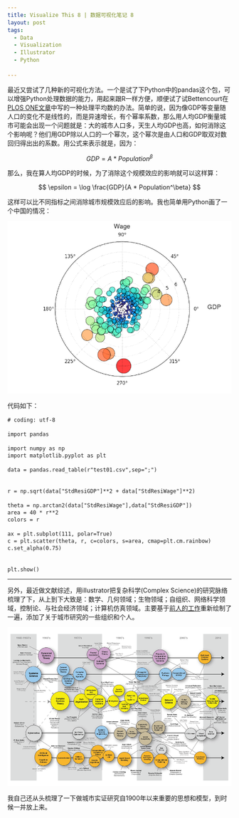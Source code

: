 ```yaml
---
title: Visualize This 8 | 数据可视化笔记 8
layout: post
tags:
  - Data
  - Visualization
  - Illustrator
  - Python
  
---
```


最近又尝试了几种新的可视化方法。一个是试了下Python中的pandas这个包，可以增强Python处理数据的能力，用起来跟R一样方便，顺便试了试Bettencourt在[PLOS ONE文章](http://www.plosone.org/article/info%3Adoi%2F10.1371%2Fjournal.pone.0013541#abstract0)中写的一种处理平均数的办法。简单的说，因为像GDP等变量随人口的变化不是线性的，而是异速增长，有个幂率系数，那么用人均GDP衡量城市可能会出现一个问题就是：大的城市人口多，天生人均GDP也高，如何消除这个影响呢？他们用GDP除以人口的一个幂次，这个幂次是由人口和GDP取双对数回归得出出的系数。用公式来表示就是，因为：

$$
GDP = A * Population^\beta
$$

那么，我在算人均GDP的时候，为了消除这个规模效应的影响就可以这样算：

$$
\epsilon = \log \frac{GDP}{A * Population^\beta}
$$

这样可以比不同指标之间消除城市规模效应后的影响。我也简单用Python画了一个中国的情况：

![ChinaGDPWage](/media/files/2014/10/ChinaGDPWage.png)

代码如下：

	# coding: utf-8
	
	import pandas
	
	import numpy as np
	import matplotlib.pyplot as plt
	
	data = pandas.read_table(r"test01.csv",sep=";")
	
	
	r = np.sqrt(data["StdResiGDP"]**2 + data["StdResiWage"]**2)
	
	theta = np.arctan2(data["StdResiWage"],data["StdResiGDP"])
	area = 40 * r**2
	colors = r
	
	ax = plt.subplot(111, polar=True)
	c = plt.scatter(theta, r, c=colors, s=area, cmap=plt.cm.rainbow)
	c.set_alpha(0.75)
	
	
	plt.show()

***

另外，最近做文献综述，用illustrator把复杂科学(Complex Science)的研究脉络梳理了下，从上到下大致是：数学、几何领域；生物领域；自组织、网络科学领域，控制论、与社会经济领域；计算机仿真领域。主要基于[前人的工作](http://www.art-sciencefactory.com/complexity-map_feb09.html)重新绘制了一遍，添加了关于城市研究的一些组织和个人。

![complexity-small](/media/files/2014/10/complexity-small.png)

我自己还从头梳理了一下做城市实证研究自1900年以来重要的思想和模型，到时候一并放上来。

